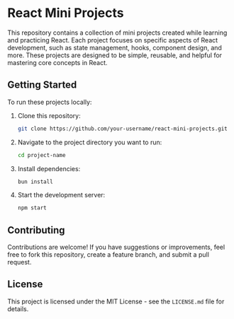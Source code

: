 # React Mini Projects

This repository contains a collection of mini projects created while learning and practicing React. Each project focuses on specific aspects of React development, such as state management, hooks, component design, and more. These projects are designed to be simple, reusable, and helpful for mastering core concepts in React.

## Getting Started

To run these projects locally:
1. Clone this repository:
   ```bash
   git clone https://github.com/your-username/react-mini-projects.git
   ```

2. Navigate to the project directory you want to run:
   ```bash
   cd project-name
   ```
3. Install dependencies:
   ```bash
   bun install
   ```
4. Start the development server:
   ```bash
   npm start
   ```

## Contributing

Contributions are welcome! If you have suggestions or improvements, feel free to fork this repository, create a feature branch, and submit a pull request.

## License

This project is licensed under the MIT License - see the ```LICENSE.md``` file for details.
